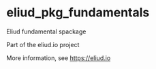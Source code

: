# eliud_pkg_fundamentals

Eliud fundamental spackage

Part of the eliud.io project

More information, see https://eliud.io
